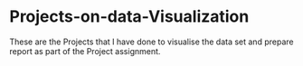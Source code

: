 # Projects-on-data-Visualization
These are the Projects that I have done to visualise the data set and prepare report as part of the Project assignment.

